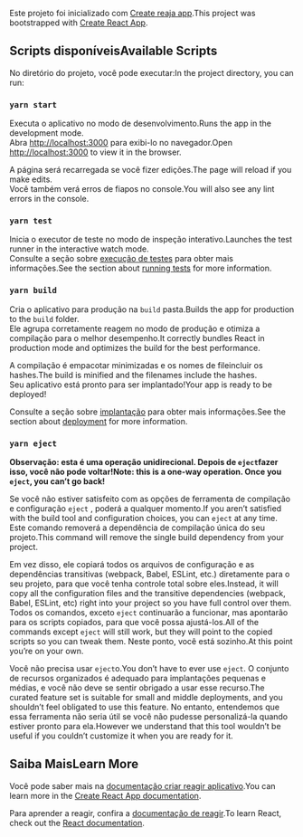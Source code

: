 <span data-ttu-id="c8ce1-101">Este projeto foi inicializado com [Create reaja app](https://github.com/facebook/create-react-app).</span><span class="sxs-lookup"><span data-stu-id="c8ce1-101">This project was bootstrapped with [Create React App](https://github.com/facebook/create-react-app).</span></span>

## <a name="available-scripts"></a><span data-ttu-id="c8ce1-102">Scripts disponíveis</span><span class="sxs-lookup"><span data-stu-id="c8ce1-102">Available Scripts</span></span>

<span data-ttu-id="c8ce1-103">No diretório do projeto, você pode executar:</span><span class="sxs-lookup"><span data-stu-id="c8ce1-103">In the project directory, you can run:</span></span>

### `yarn start`

<span data-ttu-id="c8ce1-104">Executa o aplicativo no modo de desenvolvimento.</span><span class="sxs-lookup"><span data-stu-id="c8ce1-104">Runs the app in the development mode.</span></span><br />
<span data-ttu-id="c8ce1-105">Abra [http://localhost:3000](http://localhost:3000) para exibi-lo no navegador.</span><span class="sxs-lookup"><span data-stu-id="c8ce1-105">Open [http://localhost:3000](http://localhost:3000) to view it in the browser.</span></span>

<span data-ttu-id="c8ce1-106">A página será recarregada se você fizer edições.</span><span class="sxs-lookup"><span data-stu-id="c8ce1-106">The page will reload if you make edits.</span></span><br />
<span data-ttu-id="c8ce1-107">Você também verá erros de fiapos no console.</span><span class="sxs-lookup"><span data-stu-id="c8ce1-107">You will also see any lint errors in the console.</span></span>

### `yarn test`

<span data-ttu-id="c8ce1-108">Inicia o executor de teste no modo de inspeção interativo.</span><span class="sxs-lookup"><span data-stu-id="c8ce1-108">Launches the test runner in the interactive watch mode.</span></span><br />
<span data-ttu-id="c8ce1-109">Consulte a seção sobre [execução de testes](https://facebook.github.io/create-react-app/docs/running-tests) para obter mais informações.</span><span class="sxs-lookup"><span data-stu-id="c8ce1-109">See the section about [running tests](https://facebook.github.io/create-react-app/docs/running-tests) for more information.</span></span>

### `yarn build`

<span data-ttu-id="c8ce1-110">Cria o aplicativo para produção na `build` pasta.</span><span class="sxs-lookup"><span data-stu-id="c8ce1-110">Builds the app for production to the `build` folder.</span></span><br />
<span data-ttu-id="c8ce1-111">Ele agrupa corretamente reagem no modo de produção e otimiza a compilação para o melhor desempenho.</span><span class="sxs-lookup"><span data-stu-id="c8ce1-111">It correctly bundles React in production mode and optimizes the build for the best performance.</span></span>

<span data-ttu-id="c8ce1-112">A compilação é empacotar minimizadas e os nomes de fileincluir os hashes.</span><span class="sxs-lookup"><span data-stu-id="c8ce1-112">The build is minified and the filenames include the hashes.</span></span><br />
<span data-ttu-id="c8ce1-113">Seu aplicativo está pronto para ser implantado!</span><span class="sxs-lookup"><span data-stu-id="c8ce1-113">Your app is ready to be deployed!</span></span>

<span data-ttu-id="c8ce1-114">Consulte a seção sobre [implantação](https://facebook.github.io/create-react-app/docs/deployment) para obter mais informações.</span><span class="sxs-lookup"><span data-stu-id="c8ce1-114">See the section about [deployment](https://facebook.github.io/create-react-app/docs/deployment) for more information.</span></span>

### `yarn eject`

<span data-ttu-id="c8ce1-115">**Observação: esta é uma operação unidirecional. Depois de `eject`fazer isso, você não pode voltar!**</span><span class="sxs-lookup"><span data-stu-id="c8ce1-115">**Note: this is a one-way operation. Once you `eject`, you can’t go back!**</span></span>

<span data-ttu-id="c8ce1-116">Se você não estiver satisfeito com as opções de ferramenta de compilação e configuração `eject` , poderá a qualquer momento.</span><span class="sxs-lookup"><span data-stu-id="c8ce1-116">If you aren’t satisfied with the build tool and configuration choices, you can `eject` at any time.</span></span> <span data-ttu-id="c8ce1-117">Este comando removerá a dependência de compilação única do seu projeto.</span><span class="sxs-lookup"><span data-stu-id="c8ce1-117">This command will remove the single build dependency from your project.</span></span>

<span data-ttu-id="c8ce1-118">Em vez disso, ele copiará todos os arquivos de configuração e as dependências transitivas (webpack, Babel, ESLint, etc.) diretamente para o seu projeto, para que você tenha controle total sobre eles.</span><span class="sxs-lookup"><span data-stu-id="c8ce1-118">Instead, it will copy all the configuration files and the transitive dependencies (webpack, Babel, ESLint, etc) right into your project so you have full control over them.</span></span> <span data-ttu-id="c8ce1-119">Todos os comandos, exceto `eject` continuarão a funcionar, mas apontarão para os scripts copiados, para que você possa ajustá-los.</span><span class="sxs-lookup"><span data-stu-id="c8ce1-119">All of the commands except `eject` will still work, but they will point to the copied scripts so you can tweak them.</span></span> <span data-ttu-id="c8ce1-120">Neste ponto, você está sozinho.</span><span class="sxs-lookup"><span data-stu-id="c8ce1-120">At this point you’re on your own.</span></span>

<span data-ttu-id="c8ce1-121">Você não precisa usar `eject`o.</span><span class="sxs-lookup"><span data-stu-id="c8ce1-121">You don’t have to ever use `eject`.</span></span> <span data-ttu-id="c8ce1-122">O conjunto de recursos organizados é adequado para implantações pequenas e médias, e você não deve se sentir obrigado a usar esse recurso.</span><span class="sxs-lookup"><span data-stu-id="c8ce1-122">The curated feature set is suitable for small and middle deployments, and you shouldn’t feel obligated to use this feature.</span></span> <span data-ttu-id="c8ce1-123">No entanto, entendemos que essa ferramenta não seria útil se você não pudesse personalizá-la quando estiver pronto para ela.</span><span class="sxs-lookup"><span data-stu-id="c8ce1-123">However we understand that this tool wouldn’t be useful if you couldn’t customize it when you are ready for it.</span></span>

## <a name="learn-more"></a><span data-ttu-id="c8ce1-124">Saiba Mais</span><span class="sxs-lookup"><span data-stu-id="c8ce1-124">Learn More</span></span>

<span data-ttu-id="c8ce1-125">Você pode saber mais na [documentação criar reagir aplicativo](https://facebook.github.io/create-react-app/docs/getting-started).</span><span class="sxs-lookup"><span data-stu-id="c8ce1-125">You can learn more in the [Create React App documentation](https://facebook.github.io/create-react-app/docs/getting-started).</span></span>

<span data-ttu-id="c8ce1-126">Para aprender a reagir, confira a [documentação de reagir](https://reactjs.org/).</span><span class="sxs-lookup"><span data-stu-id="c8ce1-126">To learn React, check out the [React documentation](https://reactjs.org/).</span></span>
